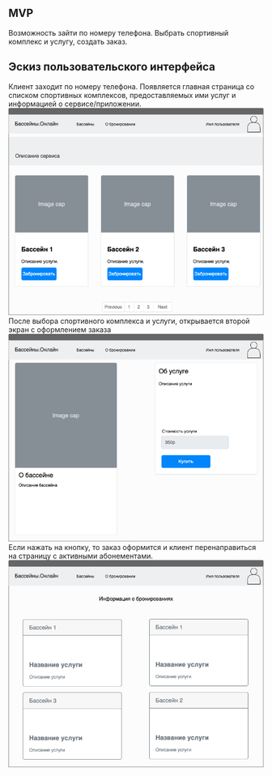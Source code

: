 ## MVP
Возможность зайти по номеру телефона. Выбрать спортивный комплекс и услугу, создать заказ.

## Эскиз пользовательского интерфейса
Клиент заходит по номеру телефона. Появляется главная страница со списком спортивных комплексов, предоставляемых ими услуг
и информацией о сервисе/приложении. ![Главная](./img/MainScreen.png)
После выбора спортивного комплекса и услуги, открывается второй экран с оформлением заказа
![Оформление](./img/Order.png)
Если нажать на кнопку, то заказ оформится и клиент перенаправиться на страницу с активными абонементами.
![Заказы](./img/ActiveBooking.png)